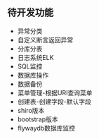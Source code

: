 ## 待开发功能
- 异常分类
- 自定义断言返回异常
- 分库分表
- 日志系统ELK
- SQL监控
- 数据库操作
- 数据备份
- 菜单管理-根据URI查询菜单
- 创建表-创建字段-默认字段
- shiro版本
- bootstrap版本
- flywaydb数据库监控
